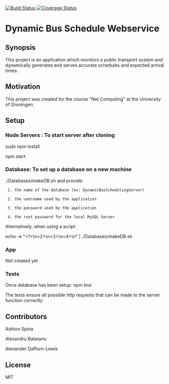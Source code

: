 [![Build Status](https://travis-ci.org/babeanu-dorian/dynamic-bus-schedule-webservice.svg?branch=master)](https://travis-ci.org/babeanu-dorian/dynamic-bus-schedule-webservice)
[![Coverage Status](https://coveralls.io/github/babeanu-dorian/dynamic-bus-schedule-webservice?branch=development)](https://coveralls.io/github/babeanu-dorian/dynamic-bus-schedule-webservice?branch=development)

# Dynamic Bus Schedule Webservice

## Synopsis
This project is an application which monitors a public transport system and dynamically generates and serves accurate schedules and expected arrival times.  

## Motivation

This project was created for the course "Net Computing" at the University of Groningen.

## Setup

### Node Servers : To start server after cloning
sudo npm install

npm start

### Database: To set up a database on a new machine

./Databases/makeDB.sh
and provide: 

     1. the name of the database (ex: DynamicBusSchedulingServer)

     2. the username used by the application

     3. the password used by the application

     4. the root password for the local MySQL Server

Alternatively, when using a script:

echo -e "<1>\n<2>\n<3>\n<4>\n" | ./Databases/makeDB.sh

### App
Not created yet

### Tests
Once database has been setup:
npm test

The tests ensure all possible http requests that can be made to the server function correctly

## Contributors
Ashton Spina

Alexandru Babeanu

Alexander Daffurn-Lewis

## License

MIT
